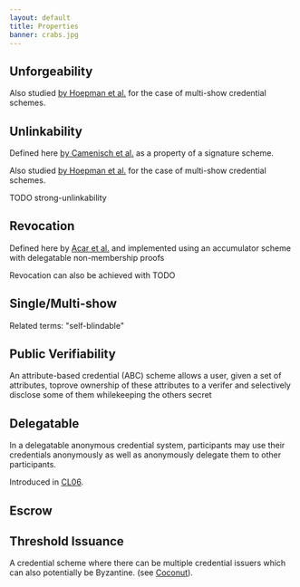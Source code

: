 ```yaml
---
layout: default
title: Properties
banner: crabs.jpg
---
```


## Unforgeability

Also studied [by Hoepman et al.](https://eprint.iacr.org/2015/842.pdf) for the case of multi-show credential schemes.

## Unlinkability

Defined here [by Camenisch et al.](https://eprint.iacr.org/2015/580.pdf) as a property of a signature scheme.

Also studied [by Hoepman et al.](https://eprint.iacr.org/2015/842.pdf) for the case of multi-show credential schemes.

TODO strong-unlinkability

## Revocation

Defined here by [Acar et al.](https://www.iacr.org/archive/pkc2011/65710436/65710436.pdf) and
implemented using an accumulator scheme with delegatable non-membership proofs

Revocation can also be achieved with TODO

## Single/Multi-show

Related terms: "self-blindable"


## Public Verifiability

An attribute-based credential (ABC) scheme allows a user, given a set of
attributes, toprove ownership of these attributes to a verifer and selectively
disclose some of them whilekeeping the others secret

## Delegatable

In a delegatable anonymous credential system, participants may use their
credentials anonymously as well as anonymously delegate them to other
participants.

Introduced in [CL06]({{site.baseurl}}/schemes.html#cl06).

## Escrow



## Threshold Issuance

A credential scheme where there can be multiple credential issuers which can
also potentially be Byzantine. (see [Coconut](https://arxiv.org/pdf/1802.07344.pdf)).


